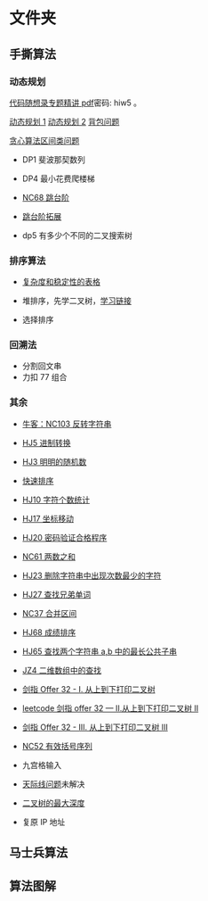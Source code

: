 # 文件夹

## 手撕算法

### 动态规划

[代码随想录专题精讲 pdf](https://pan.baidu.com/s/1JQj1Nvcjhde_UVt1hZ-BgQ)密码: hiw5 。

[动态规划 1](https://www.bilibili.com/video/BV1AB4y1w7eT/?spm_id_from=333.788.top_right_bar_window_history.content.click)
[动态规划 2](https://www.bilibili.com/video/BV1yL411L7sX/?spm_id_from=autoNext&vd_source=173b7cde5d30802e68974fe8727c53c6)
[背包问题](https://www.bilibili.com/video/BV1yL411L7sX/?spm_id_from=autoNext&vd_source=173b7cde5d30802e68974fe8727c53c6)

[贪心算法](https://blog.csdn.net/Tir_zhang/article/details/127222962)[区间类问题](https://blog.csdn.net/qq_52360069/article/details/123596797)

- DP1 斐波那契数列

- DP4 最小花费爬楼梯

- [NC68 跳台阶](https://www.nowcoder.com/practice/8c82a5b80378478f9484d87d1c5f12a4?tpId=117&tqId=37764&rp=1&ru=/exam/oj&qru=/exam/oj&sourceUrl=/exam/oj?page=1&pageSize=50&search=NC6&tab=%25E7%25AE%2597%25E6%25B3%2595%25E7%25AF%2587&topicId=117&difficulty=undefined&judgeStatus=undefined&tags=&title=NC6)

- [跳台阶拓展](https://www.nowcoder.com/practice/953b74ca5c4d44bb91f39ac4ddea0fee?tpId=230&tags=&title=&difficulty=0&judgeStatus=0&rp=0&sourceUrl=/exam/oj?page=1&tab=%25E7%25AE%2597%25E6%25B3%2595%25E7%25AF%2587&topicId=230)
- dp5 有多少个不同的二叉搜索树

### 排序算法

- [复杂度和稳定性的表格](https://www.bilibili.com/video/BV1WP411c7hS/?spm_id_from=333.337.search-card.all.click&vd_source=173b7cde5d30802e68974fe8727c53c6)

- 堆排序，先学二叉树，[学习链接](https://www.bilibili.com/video/BV1E4411H73v?p=91&vd_source=173b7cde5d30802e68974fe8727c53c6)
- 选择排序

### 回溯法

- 分割回文串
- 力扣 77 组合

### 其余

- [牛客：NC103 反转字符串](https://www.nowcoder.com/practice/c3a6afee325e472386a1c4eb1ef987f3?tpId=196&tqId=37161&rp=1&ru=/exam/oj&qru=/exam/oj&sourceUrl=/exam/oj?company=239&difficulty=1&job=3&page=1&pageSize=50&search=&tab=%25E7%25AE%2597%25E6%25B3%2595%25E7%25AF%2587&topicId=196&difficulty=1&judgeStatus=undefined&tags=&title=)

- [HJ5 进制转换](https://www.nowcoder.com/practice/8f3df50d2b9043208c5eed283d1d4da6?tpId=37&tqId=21228&rp=1&ru=/exam/oj/ta&qru=/exam/oj/ta&sourceUrl=/exam/oj/ta?tpId=37&difficulty=undefined&judgeStatus=undefined&tags=&title=)

- [HJ3 明明的随机数](https://www.nowcoder.com/practice/3245215fffb84b7b81285493eae92ff0?tpId=37&tqId=21226&rp=1&ru=/exam/oj/ta&qru=/exam/oj/ta&sourceUrl=/exam/oj/ta?tpId=37&difficulty=undefined&judgeStatus=undefined&tags=&title=)

- [快速排序](https://www.bilibili.com/video/BV1at411T75o/?spm_id_from=333.788.recommend_more_video.0&vd_source=173b7cde5d30802e68974fe8727c53c6)

- [HJ10 字符个数统计](https://www.nowcoder.com/practice/eb94f6a5b2ba49c6ac72d40b5ce95f50?tpId=37&tqId=21233&rp=1&ru=/exam/oj/ta&qru=/exam/oj/ta&sourceUrl=/exam/oj/ta?tpId=37&difficulty=undefined&judgeStatus=undefined&tags=&title=)

- [HJ17 坐标移动](https://www.nowcoder.com/practice/119bcca3befb405fbe58abe9c532eb29?tpId=37&tqId=21240&rp=1&ru=/exam/oj/ta&qru=/exam/oj/ta&sourceUrl=/exam/oj/ta?tpId=37&difficulty=undefined&judgeStatus=undefined&tags=&title=)

- [HJ20 密码验证合格程序](https://www.nowcoder.com/practice/184edec193864f0985ad2684fbc86841?tpId=37&tqId=21243&rp=1&ru=/exam/oj/ta&qru=/exam/oj/ta&sourceUrl=/exam/oj/ta?tpId=37&difficulty=undefined&judgeStatus=undefined&tags=&title=)

- [NC61 两数之和](https://www.nowcoder.com/practice/20ef0972485e41019e39543e8e895b7f?tpId=117&tqId=37756&rp=1&ru=/exam/oj&qru=/exam/oj&sourceUrl=/exam/oj?page=1&pageSize=50&search=NC61&tab=%25E7%25AE%2597%25E6%25B3%2595%25E7%25AF%2587&topicId=117&difficulty=undefined&judgeStatus=undefined&tags=&title=NC61)

- [HJ23 删除字符串中出现次数最少的字符](https://www.nowcoder.com/practice/05182d328eb848dda7fdd5e029a56da9?tpId=37&tqId=21246&rp=1&ru=/exam/oj/ta&qru=/exam/oj/ta&sourceUrl=/exam/oj/ta?page=1&pageSize=50&search=hj23&tpId=37&type=37&difficulty=undefined&judgeStatus=undefined&tags=&title=hj23)

- [HJ27 查找兄弟单词](https://www.nowcoder.com/practice/03ba8aeeef73400ca7a37a5f3370fe68?tpId=37&tqId=21250&rp=1&ru=/exam/oj/ta&qru=/exam/oj/ta&sourceUrl=/exam/oj/ta?page=1&pageSize=50&search=hj27&tpId=37&type=37&difficulty=undefined&judgeStatus=undefined&tags=&title=hj27)

- [NC37 合并区间](https://www.nowcoder.com/practice/69f4e5b7ad284a478777cb2a17fb5e6a?tpId=117&tqId=37737&rp=1&ru=/exam/oj&qru=/exam/oj&sourceUrl=/exam/oj?page=1&pageSize=50&search=37&tab=%25E7%25AE%2597%25E6%25B3%2595%25E7%25AF%2587&topicId=117&difficulty=undefined&judgeStatus=undefined&tags=&title=37)

- [HJ68 成绩排序](https://www.nowcoder.com/practice/8e400fd9905747e4acc2aeed7240978b?tpId=37&tqId=21291&rp=1&ru=/exam/oj/ta&qru=/exam/oj/ta&sourceUrl=/exam/oj/ta?page=1&pageSize=50&search=68&tpId=37&type=37&difficulty=undefined&judgeStatus=undefined&tags=&title=68)

- [HJ65 查找两个字符串 a,b 中的最长公共子串](https://www.nowcoder.com/practice/181a1a71c7574266ad07f9739f791506?tpId=37&tqId=21288&rp=1&ru=/exam/oj/ta&qru=/exam/oj/ta&sourceUrl=/exam/oj/ta?page=1&pageSize=50&search=65&tpId=37&type=37&difficulty=undefined&judgeStatus=undefined&tags=&title=65)

- [JZ4 二维数组中的查找](https://www.nowcoder.com/practice/abc3fe2ce8e146608e868a70efebf62e?tpId=13&tqId=23256&ru=/exam/oj/ta&qru=/ta/coding-interviews/question-ranking&sourceUrl=/exam/oj/ta?page=1&tpId=13&type=13)

- [剑指 Offer 32 - I. 从上到下打印二叉树](https://leetcode.cn/problems/cong-shang-dao-xia-da-yin-er-cha-shu-lcof/)

- [leetcode 剑指 offer 32 — II.从上到下打印二叉树 II](https://leetcode.cn/problems/cong-shang-dao-xia-da-yin-er-cha-shu-ii-lcof/)

- [剑指 Offer 32 - III. 从上到下打印二叉树 III](https://leetcode.cn/problems/cong-shang-dao-xia-da-yin-er-cha-shu-iii-lcof/submissions/)

- [NC52 有效括号序列](https://www.nowcoder.com/practice/37548e94a270412c8b9fb85643c8ccc2?tpId=117&tags=579&title=&difficulty=0&judgeStatus=&rp=1&sourceUrl=/exam/oj?page=1&pageSize=100&search=&tab=%25E7%25AE%2597%25E6%25B3%2595%25E7%25AF%2587&topicId=117&gioEnter=menu)

- 九宫格输入

- [天际线问题](https://leetcode.cn/problems/the-skyline-problem/solution/)未解决

- [二叉树的最大深度](https://www.nowcoder.com/practice/8a2b2bf6c19b4f23a9bdb9b233eefa73?tpId=196&tqId=37055&rp=1&ru=/exam/oj&qru=/exam/oj&sourceUrl=/exam/oj?company=239&difficulty=2&job=3&page=1&pageSize=50&search=&tab=%25E7%25AE%2597%25E6%25B3%2595%25E7%25AF%2587&topicId=196&difficulty=2&judgeStatus=undefined&tags=&title=)

- 复原 IP 地址

## 马士兵算法

## 算法图解
